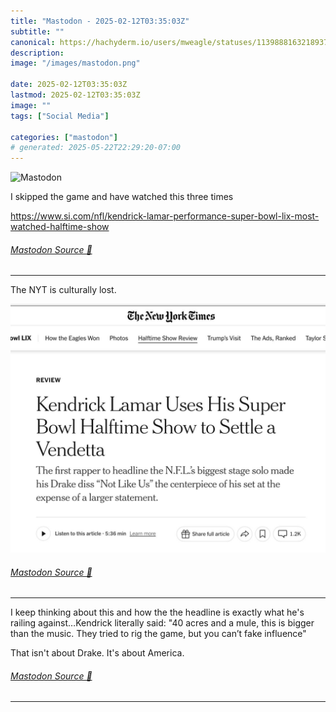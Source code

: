 ```yaml
---
title: "Mastodon - 2025-02-12T03:35:03Z"
subtitle: ""
canonical: https://hachyderm.io/users/mweagle/statuses/113988816321893776
description:
image: "/images/mastodon.png"

date: 2025-02-12T03:35:03Z
lastmod: 2025-02-12T03:35:03Z
image: ""
tags: ["Social Media"]

categories: ["mastodon"]
# generated: 2025-05-22T22:29:20-07:00
---
```

![Mastodon](/images/mastodon.png)

<p>I skipped the game and have watched this three times </p><p><a href="https://www.si.com/nfl/kendrick-lamar-performance-super-bowl-lix-most-watched-halftime-show" target="_blank" rel="nofollow noopener noreferrer" translate="no"><span class="invisible">https://www.</span><span class="ellipsis">si.com/nfl/kendrick-lamar-perf</span><span class="invisible">ormance-super-bowl-lix-most-watched-halftime-show</span></a></p>


###### [Mastodon Source 🐘](https://hachyderm.io/@mweagle/113988816321893776)

___

<p>The NYT is culturally lost.</p>

![](8185132d7f434b1a.jpeg)

###### [Mastodon Source 🐘](https://hachyderm.io/@mweagle/113988840101220080)

___

<p>I keep thinking about this and how the the headline is exactly what he&#39;s railing against…Kendrick literally said: &quot;40 acres and a mule, this is bigger than the music. They tried to rig the game, but you can’t fake influence&quot; </p><p>That isn&#39;t about Drake. It&#39;s about America.</p>


###### [Mastodon Source 🐘](https://hachyderm.io/@mweagle/113989604784429432)

___
